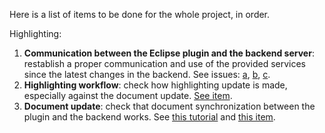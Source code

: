 Here is a list of items to be done for the whole project, in order.

Highlighting:

1. __Communication between the Eclipse plugin and the backend server__: restablish a proper communication and use of the provided services since the latest changes in the backend. See issues: [a](src/poc#alignment-with-the-latest-backend-implementation), [b](src/poc/document#alignment-with-the-latest-backend-implementation), [c](src/poc/editors#alignment-with-the-latest-backend-implementation).
1. __Highlighting workflow__: check how highlighting update is made, especially against the document update. [See item](src/poc/editors#highlighting).
1. __Document update__: check that document synchronization between the plugin and the backend works. See [this tutorial](https://github.com/ariatemplates/editor-backend/client.md#update-the-content-of-the-document) and [this item](src/poc/document#update).
